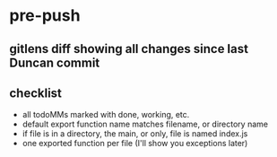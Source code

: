 
# pre-push 
## gitlens diff showing all changes since last Duncan commit
## checklist
* all todoMMs marked with done, working, etc.
* default export function name matches filename, or directory name
* if file is in a directory, the main, or only, file is named index.js
* one exported function per file (I'll show you exceptions later)
